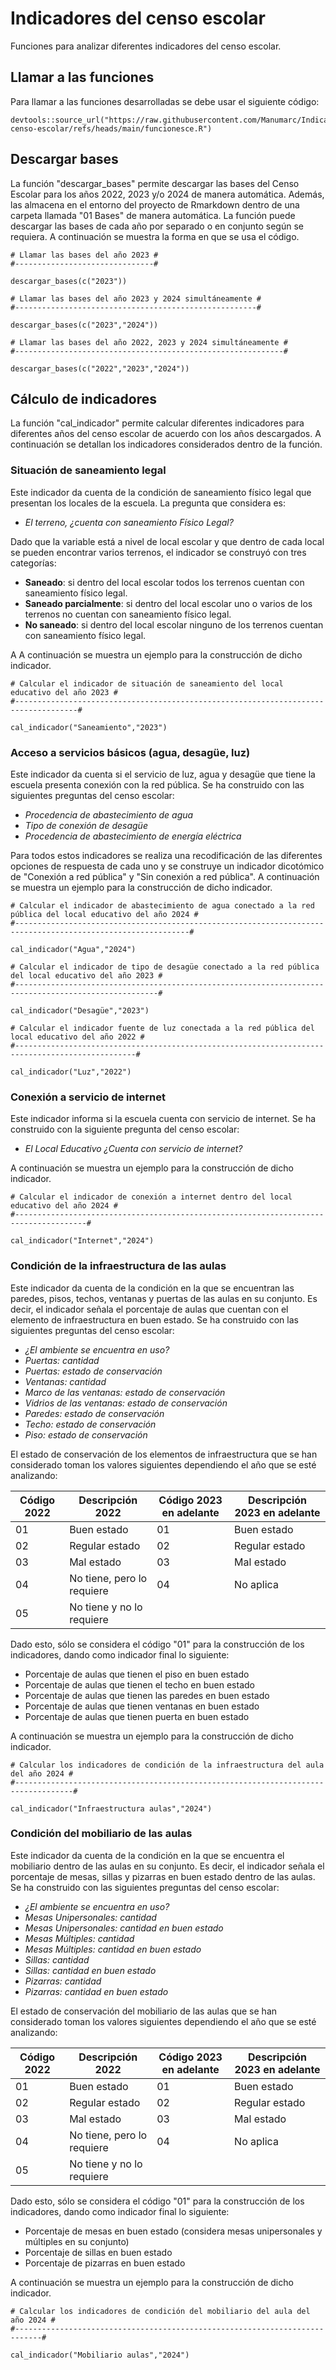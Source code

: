 # Indicadores del censo escolar

Funciones para analizar diferentes indicadores del censo escolar.

## Llamar a las funciones 

Para llamar a las funciones desarrolladas se debe usar el siguiente código:

```
devtools::source_url("https://raw.githubusercontent.com/Manumarc/Indicadores-censo-escolar/refs/heads/main/funcionesce.R")
```

## Descargar bases

La función "descargar_bases" permite descargar las bases del Censo Escolar para los años 2022, 2023 y/o 2024 de manera automática. Además, las almacena en el entorno del proyecto de Rmarkdown dentro de una carpeta llamada "01 Bases" de manera automática. La función puede descargar las bases de cada año por separado o en conjunto según se requiera. A continuación se muestra la forma en que se usa el código.

```
# Llamar las bases del año 2023 #
#-------------------------------#

descargar_bases(c("2023"))

# Llamar las bases del año 2023 y 2024 simultáneamente #
#------------------------------------------------------#

descargar_bases(c("2023","2024"))

# Llamar las bases del año 2022, 2023 y 2024 simultáneamente #
#------------------------------------------------------------#

descargar_bases(c("2022","2023","2024"))

```

## Cálculo de indicadores

La función "cal_indicador" permite calcular diferentes indicadores para diferentes años del censo escolar de acuerdo con los años descargados. A continuación se detallan los indicadores considerados dentro de la función.

### Situación de saneamiento legal

Este indicador da cuenta de la condición de saneamiento físico legal que presentan los locales de la escuela. La pregunta que considera es:

  - *El terreno, ¿cuenta con saneamiento Físico Legal?*

Dado que la variable está a nivel de local escolar y que dentro de cada local se pueden encontrar varios terrenos, el indicador se construyó con tres categorías:

- **Saneado**: si dentro del local escolar todos los terrenos cuentan con saneamiento físico legal.
- **Saneado parcialmente**: si dentro del local escolar uno o varios de los terrenos no cuentan con saneamiento físico legal.
- **No saneado**: si dentro del local escolar ninguno de los terrenos cuentan con saneamiento físico legal.

A A continuación se muestra un ejemplo para la construcción de dicho indicador. 

```
# Calcular el indicador de situación de saneamiento del local educativo del año 2023 #
#------------------------------------------------------------------------------------#

cal_indicador("Saneamiento","2023")

```

### Acceso a servicios básicos (agua, desagüe, luz)

Este indicador da cuenta si el servicio de luz, agua y desagüe que tiene la escuela presenta conexión con la red pública. Se ha construido con las siguientes preguntas del censo escolar:

- *Procedencia de abastecimiento de agua*
- *Tipo de conexión de desagüe*
- *Procedencia de abastecimiento de energía eléctrica*

Para todos estos indicadores se realiza una recodificación de las diferentes opciones de respuesta de cada uno y se construye un indicador dicotómico de "Conexión a red pública" y "Sin conexión a red pública". A continuación se muestra un ejemplo para la construcción de dicho indicador. 

```
# Calcular el indicador de abastecimiento de agua conectado a la red pública del local educativo del año 2024 #
#-------------------------------------------------------------------------------------------------------------#

cal_indicador("Agua","2024")

# Calcular el indicador de tipo de desagüe conectado a la red pública del local educativo del año 2023 #
#------------------------------------------------------------------------------------------------------#

cal_indicador("Desagüe","2023")

# Calcular el indicador fuente de luz conectada a la red pública del local educativo del año 2022 #
#-------------------------------------------------------------------------------------------------#

cal_indicador("Luz","2022")

```

### Conexión a servicio de internet

Este indicador informa si la escuela cuenta con servicio de internet. Se ha construido con la siguiente pregunta del censo escolar:

- *El Local Educativo ¿Cuenta con servicio de internet?*

A continuación se muestra un ejemplo para la construcción de dicho indicador. 

```
# Calcular el indicador de conexión a internet dentro del local educativo del año 2024 #
#--------------------------------------------------------------------------------------#

cal_indicador("Internet","2024")

```

### Condición de la infraestructura de las aulas

Este indicador da cuenta de la condición en la que se encuentran las paredes, pisos, techos, ventanas y puertas de las aulas en su conjunto. Es decir, el indicador señala el porcentaje de aulas que cuentan con el elemento de infraestructura en buen estado. Se ha construido con las siguientes preguntas del censo escolar:

- *¿El ambiente se encuentra en uso?*
- *Puertas: cantidad*
- *Puertas: estado de conservación*
- *Ventanas: cantidad*
- *Marco de las ventanas: estado de conservación*
- *Vidrios de las ventanas: estado de conservación*
- *Paredes: estado de conservación*
- *Techo: estado de conservación*
- *Piso: estado de conservación*

El estado de conservación de los elementos de infraestructura que se han considerado toman los valores siguientes dependiendo el año que se esté analizando:

| Código 2022 | Descripción 2022              | Código 2023 en adelante | Descripción 2023 en adelante           |
|-------------|-------------------------------|--------------|-----------------------------|
| 01          | Buen estado                   | 01           | Buen estado                 |
| 02          | Regular estado                | 02           | Regular estado              |
| 03          | Mal estado                    | 03           | Mal estado                  |
| 04          | No tiene, pero lo requiere    | 04           | No aplica                   |
| 05          | No tiene y no lo requiere     |              |                             |

Dado esto, sólo se considera el código "01" para la construcción de los indicadores, dando como indicador final lo siguiente: 

- Porcentaje de aulas que tienen el piso en buen estado
- Porcentaje de aulas que tienen el techo en buen estado
- Porcentaje de aulas que tienen las paredes en buen estado
- Porcentaje de aulas que tienen ventanas en buen estado
- Porcentaje de aulas que tienen puerta en buen estado

A continuación se muestra un ejemplo para la construcción de dicho indicador. 

```
# Calcular los indicadores de condición de la infraestructura del aula del año 2024 #
#-----------------------------------------------------------------------------------#

cal_indicador("Infraestructura aulas","2024")

```

### Condición del mobiliario de las aulas

Este indicador da cuenta de la condición en la que se encuentra el mobiliario dentro de las aulas en su conjunto. Es decir, el indicador señala el porcentaje de mesas, sillas y pizarras en buen estado dentro de las aulas. Se ha construido con las siguientes preguntas del censo escolar:

- *¿El ambiente se encuentra en uso?*
- *Mesas Unipersonales: cantidad*
- *Mesas Unipersonales: cantidad en buen estado*
- *Mesas Múltiples: cantidad*
- *Mesas Múltiples: cantidad en buen estado*
- *Sillas: cantidad*
- *Sillas: cantidad en buen estado*
- *Pizarras: cantidad*
- *Pizarras: cantidad en buen estado*

El estado de conservación del mobiliario de las aulas que se han considerado toman los valores siguientes dependiendo el año que se esté analizando:

| Código 2022 | Descripción 2022              | Código 2023 en adelante | Descripción 2023 en adelante           |
|-------------|-------------------------------|--------------|-----------------------------|
| 01          | Buen estado                   | 01           | Buen estado                 |
| 02          | Regular estado                | 02           | Regular estado              |
| 03          | Mal estado                    | 03           | Mal estado                  |
| 04          | No tiene, pero lo requiere    | 04           | No aplica                   |
| 05          | No tiene y no lo requiere     |              |                             |

Dado esto, sólo se considera el código "01" para la construcción de los indicadores, dando como indicador final lo siguiente: 

- Porcentaje de mesas en buen estado (considera mesas unipersonales y múltiples en su conjunto)
- Porcentaje de sillas en buen estado
- Porcentaje de pizarras en buen estado

A continuación se muestra un ejemplo para la construcción de dicho indicador. 

```
# Calcular los indicadores de condición del mobiliario del aula del año 2024 #
#----------------------------------------------------------------------------#

cal_indicador("Mobiliario aulas","2024")

```
